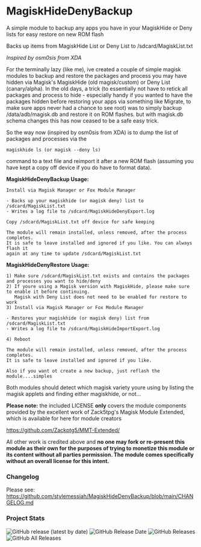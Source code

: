 # MagiskHideDenyBackup
A simple module to backup any apps you have in your MagiskHide or Deny lists for easy restore on new ROM flash

Backs up items from MagiskHide List or Deny List to /sdcard/MagiskList.txt

*Inspired by osm0sis from XDA*

For the terminally lazy (like me), ive created a couple of simple magisk modules to backup and restore the 
packages and process you may have hidden via Magisk's MagiskHide (old magisk/custom) or Deny List (canary/alpha). 
In the old days, a trick (to essentially not have to retick all packages and process to hide - especially handy 
if you wanted to have the packages hidden before restoring your apps via something like Migrate, to make sure 
apps never had a chance to see root) was to simply backup /data/adb/magisk.db and restore it on ROM flashes. 
but with magisk.db schema changes this has now ceased to be a safe easy trick. 

So the way now (inspired by osm0sis from XDA) is to dump the list of packages and processes via the 

```magiskhide ls (or magisk --deny ls) ```

command to a text file and reimport it after a new ROM flash (assuming you have kept a copy off device if you do 
have to format data).


**MagiskHideDenyBackup Usage:**

	Install via Magisk Manager or Fox Module Manager

    - Backs up your magiskhide (or magisk deny) list to /sdcard/MagiskList.txt
    - Writes a log file to /sdcard/MagiskHideDenyExport.log
	
	Copy /sdcard/MagiskList.txt off device for safe keeping
	
	The module will remain installed, unless removed, after the process completes.
	It is safe to leave installed and ignored if you like. You can always flash it
	again at any time to update /sdcard/MagiskList.txt 
	

**MagiskHideDenyRestore Usage:**

	1) Make sure /sdcard/MagiskList.txt exists and contains the packages and processes you want to hide/deny
	2) If youre using a Magisk version with MagiskHide, please make sure to enable it before continuing. 
	   Magisk with Deny List does not need to be enabled for restore to work
	3) Install via Magisk Manager or Fox Module Manager

    - Restores your magiskhide (or magisk deny) list from /sdcard/MagiskList.txt
    - Writes a log file to /sdcard/MagiskHideImportExport.log
    
    4) Reboot
    
    The module will remain installed, unless removed, after the process completes.
    It is safe to leave installed and ignored if you like.
    
    Also if you want ot create a new backup, just reflash the module....simples

Both modules should detect which magisk variety youre using by listing the magisk applets and finding either magiskhide, or not...

**Please note:** the included LICENSE **only** covers the module components provided by the excellent work of Zack5tpg's 
Magisk Module Extended, which is available for here for module creators

https://github.com/Zackptg5/MMT-Extended/


All other work is credited above and **no one may fork or re-present this module as their own for the purposes of trying to 
monetize this module or its content without all parties permission. The module comes specifically without an overall license 
for this intent.**


### Changelog ###

Please see: https://github.com/stylemessiah/MagiskHideDenyBackup/blob/main/CHANGELOG.md

### Project Stats ###

![GitHub release (latest by date)](https://img.shields.io/github/v/release/stylemessiah/MagiskHideDenyBackup?label=Release&style=plastic)
![GitHub Release Date](https://img.shields.io/github/release-date/stylemessiah/MagiskHideDenyBackup?label=Release%20Date&style=plastic)
![GitHub Releases](https://img.shields.io/github/downloads/stylemessiah/MagiskHideDenyBackup/latest/total?label=Downloads%20%28Latest%20Release%29&style=plastic)
![GitHub All Releases](https://img.shields.io/github/downloads/stylemessiah/MagiskHideDenyBackup/total?label=Total%20Downloads%20%28All%20Releases%29&style=plastic)
